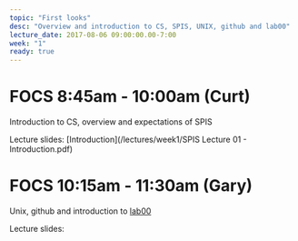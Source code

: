 ```yaml
---
topic: "First looks"
desc: "Overview and introduction to CS, SPIS, UNIX, github and lab00"
lecture_date: 2017-08-06 09:00:00.00-7:00
week: "1"
ready: true
---
```


# FOCS 8:45am - 10:00am (Curt)
Introduction to CS, overview and expectations of SPIS

Lecture slides: [Introduction](/lectures/week1/SPIS Lecture 01 - Introduction.pdf)






# FOCS 10:15am - 11:30am (Gary)
Unix, github and introduction to [lab00](/lab/lab00/)

Lecture slides: 


